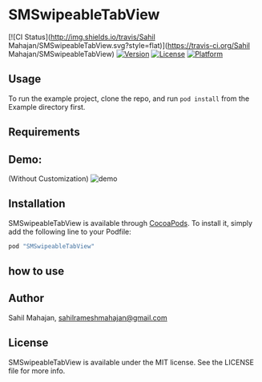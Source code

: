 # SMSwipeableTabView

[![CI Status](http://img.shields.io/travis/Sahil Mahajan/SMSwipeableTabView.svg?style=flat)](https://travis-ci.org/Sahil Mahajan/SMSwipeableTabView)
[![Version](https://img.shields.io/cocoapods/v/SMSwipeableTabView.svg?style=flat)](http://cocoapods.org/pods/SMSwipeableTabView)
[![License](https://img.shields.io/cocoapods/l/SMSwipeableTabView.svg?style=flat)](http://cocoapods.org/pods/SMSwipeableTabView)
[![Platform](https://img.shields.io/cocoapods/p/SMSwipeableTabView.svg?style=flat)](http://cocoapods.org/pods/SMSwipeableTabView)

## Usage

To run the example project, clone the repo, and run `pod install` from the Example directory first.

## Requirements

## Demo: 
(Without Customization)
![demo](http://i.imgur.com/fOsNdck.gifv)

## Installation

SMSwipeableTabView is available through [CocoaPods](http://cocoapods.org). To install
it, simply add the following line to your Podfile:

```ruby
pod "SMSwipeableTabView"
```
## how to use 



## Author

Sahil Mahajan, sahilrameshmahajan@gmail.com

## License

SMSwipeableTabView is available under the MIT license. See the LICENSE file for more info.
